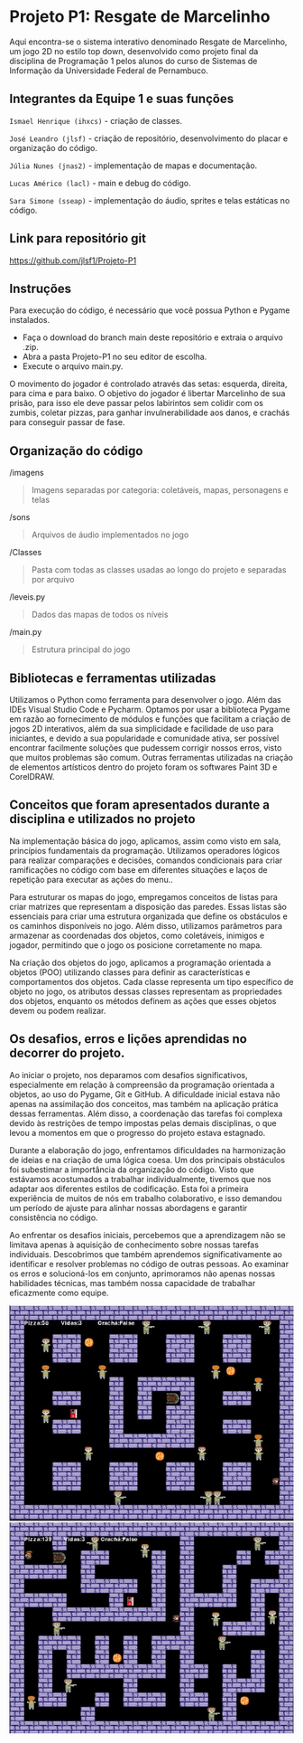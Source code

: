 
# Projeto P1: Resgate de Marcelinho

Aqui encontra-se o sistema interativo denominado Resgate de Marcelinho, um jogo 2D no estilo top down, desenvolvido como projeto final da disciplina de Programação 1 pelos alunos do curso de Sistemas de Informação da Universidade Federal de Pernambuco.

## Integrantes da Equipe 1 e suas funções

`Ismael Henrique (ihxcs)` - criação de classes.

`José Leandro (jlsf)` - criação de repositório, desenvolvimento do placar e organização do código.

`Júlia Nunes (jnas2)` - implementação de mapas e documentação.

`Lucas Américo (lacl)` - main e debug do código.

`Sara Simone (sseap)` - implementação do áudio, sprites e telas estáticas no código.

## Link para repositório git

https://github.com/jlsf1/Projeto-P1

## Instruções

Para execução do código, é necessário que você possua Python e Pygame instalados.

- Faça o download do branch main deste repositório e extraia o arquivo .zip.
- Abra a pasta Projeto-P1 no seu editor de escolha.
- Execute o arquivo main.py.

O movimento do jogador é controlado através das setas: esquerda, direita, para cima e para baixo. O objetivo do jogador é libertar Marcelinho de sua prisão, para isso ele deve passar pelos labirintos sem colidir com os zumbis, coletar pizzas, para ganhar invulnerabilidade aos danos, e crachás para conseguir passar de fase.

## Organização do código

/imagens
> Imagens separadas por categoria: coletáveis, mapas, personagens e telas

/sons
> Arquivos de áudio implementados no jogo

/Classes
> Pasta com todas as classes usadas ao longo do projeto e separadas por arquivo

/leveis.py
> Dados das mapas de todos os níveis 

/main.py
> Estrutura principal do jogo

## Bibliotecas e ferramentas utilizadas

Utilizamos o Python como ferramenta para desenvolver o jogo. Além das IDEs Visual Studio Code e Pycharm. Optamos por usar a biblioteca Pygame em razão ao fornecimento de módulos e funções que facilitam a criação de jogos 2D interativos, além da sua simplicidade e facilidade de uso para iniciantes, e devido a sua popularidade e comunidade ativa, ser possível encontrar facilmente soluções que pudessem corrigir nossos erros, visto que muitos problemas são comum. Outras ferramentas utilizadas na criação de elementos artísticos dentro do projeto foram os softwares Paint 3D e CorelDRAW. 

## Conceitos que foram apresentados durante a disciplina e utilizados no projeto

Na implementação básica do jogo, aplicamos, assim como visto em sala, princípios fundamentais da programação. Utilizamos operadores lógicos para realizar comparações e decisões, comandos condicionais para criar ramificações no código com base em diferentes situações e laços de repetição para executar as ações do menu..

Para estruturar os mapas do jogo, empregamos conceitos de listas para criar matrizes que representam a disposição das paredes. Essas listas são essenciais para criar uma estrutura organizada que define os obstáculos e os caminhos disponíveis no jogo. Além disso, utilizamos parâmetros para armazenar as coordenadas dos objetos, como coletáveis, inimigos e jogador, permitindo que o jogo os posicione corretamente no mapa.

Na criação dos objetos do jogo, aplicamos a programação orientada a objetos (POO) utilizando classes para definir as características e comportamentos dos objetos. Cada classe representa um tipo específico de objeto no jogo, os atributos dessas classes representam as propriedades dos objetos, enquanto os métodos definem as ações que esses objetos devem ou podem realizar.

## Os desafios, erros e lições aprendidas no decorrer do projeto.

Ao iniciar o projeto, nos deparamos com desafios significativos, especialmente em relação à compreensão da programação orientada a objetos, ao uso do Pygame, Git e GitHub. A dificuldade inicial estava não apenas na assimilação dos conceitos, mas também na aplicação prática dessas ferramentas. Além disso, a coordenação das tarefas foi complexa devido às restrições de tempo impostas pelas demais disciplinas, o que levou a momentos em que o progresso do projeto estava estagnado.

Durante a elaboração do jogo, enfrentamos dificuldades na harmonização de ideias e na criação de uma lógica coesa. Um dos principais obstáculos foi subestimar a importância da organização do código. Visto que estávamos acostumados a trabalhar individualmente, tivemos que nos adaptar aos diferentes estilos de codificação. Esta foi a primeira experiência de muitos de nós em trabalho colaborativo, e isso demandou um período de ajuste para alinhar nossas abordagens e garantir consistência no código.

Ao enfrentar os desafios iniciais, percebemos que a aprendizagem não se limitava apenas à aquisição de conhecimento sobre nossas tarefas individuais. Descobrimos que também aprendemos significativamente ao identificar e resolver problemas no código de outras pessoas. Ao examinar os erros e solucioná-los em conjunto, aprimoramos não apenas nossas habilidades técnicas, mas também nossa capacidade de trabalhar eficazmente como equipe.

![Screenshot 1](./imagens/telas/tela_2.jpg)
![Screenshot 2](./imagens/telas/tela_5.jpg)